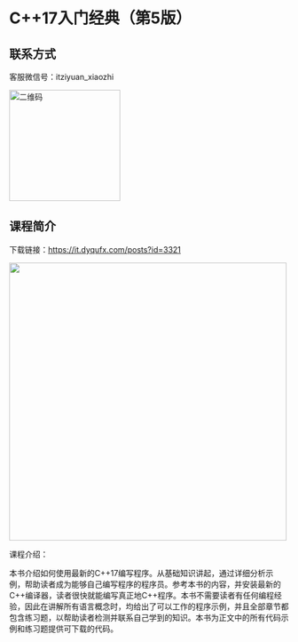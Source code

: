 # C++17入门经典（第5版）

## 联系方式

客服微信号：itziyuan_xiaozhi

<img src="https://ziyuanyun.oss-cn-guangzhou.aliyuncs.com/common/20240614073449/666b82192834a.jpg" width="200" height="200" alt="二维码">

## 课程简介

下载链接：https://it.dyqufx.com/posts?id=3321

<img src="https://ziyuanyun.oss-cn-guangzhou.aliyuncs.com/yun/20240515185122/664493aa94e38.jpg" width="500" alt="">

  

 课程介绍：

 本书介绍如何使用最新的C++17编写程序。从基础知识讲起，通过详细分析示例，帮助读者成为能够自己编写程序的程序员。参考本书的内容，并安装最新的C++编译器，读者很快就能编写真正地C++程序。本书不需要读者有任何编程经验，因此在讲解所有语言概念时，均给出了可以工作的程序示例，并且全部章节都包含练习题，以帮助读者检测并联系自己学到的知识。本书为正文中的所有代码示例和练习题提供可下载的代码。

  